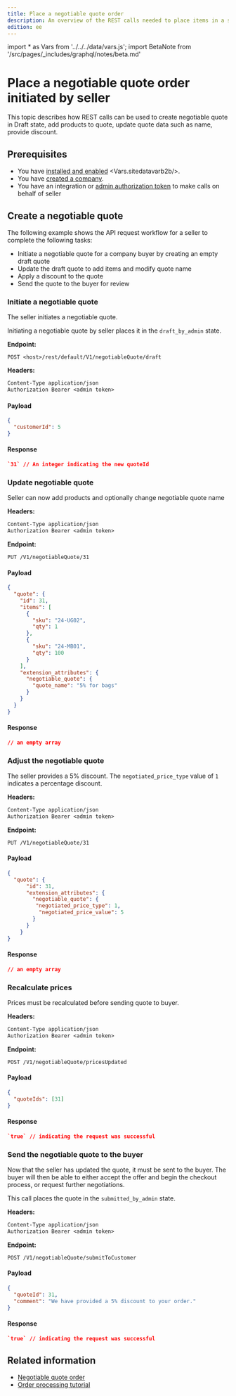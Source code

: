 ```yaml
---
title: Place a negotiable quote order
description: An overview of the REST calls needed to place items in a shopping cart, negotiate a quote, and reimburse credit
edition: ee
---
```


import * as Vars from '../../../data/vars.js';
import BetaNote from '/src/pages/_includes/graphql/notes/beta.md'

# Place a negotiable quote order initiated by seller

This topic describes how REST calls can be used to create negotiable quote in Draft state, add products to quote, update quote data such as name, provide discount.

<BetaNote />

## Prerequisites

-  You have [installed and enabled](https://experienceleague.adobe.com/docs/commerce-admin/b2b/install.html) <Vars.sitedatavarb2b/>.
-  You have [created a company](company-object.md).
-  You have an integration or [admin authorization token](https://developer.adobe.com/commerce/webapi/rest/tutorials/orders/order-admin-token.html) to make calls on behalf of seller


## Create a negotiable quote

The following example shows the API request workflow for a seller to complete the following tasks:
- Initiate a negotiable quote for a company buyer by creating an empty draft quote
- Update the draft quote to add items and modify quote name
- Apply a discount to the quote
- Send the quote to the buyer for review

### Initiate a negotiable quote

The seller initiates a negotiable quote.

Initiating a negotiable quote by seller places it in the `draft_by_admin` state.

**Endpoint:**

`POST <host>/rest/default/V1/negotiableQuote/draft`

**Headers:**

```txt
Content-Type application/json
Authorization Bearer <admin token>
```

<CodeBlock slots="heading, code" repeat="2" languages="JSON, JSON" />

#### Payload

```json
{
  "customerId": 5
}
```

#### Response

```json
`31` // An integer indicating the new quoteId
```

### Update negotiable quote

Seller can now add products and optionally change negotiable quote name

**Headers:**

```txt
Content-Type application/json
Authorization Bearer <admin token>
```

**Endpoint:**

`PUT /V1/negotiableQuote/31`

<CodeBlock slots="heading, code" repeat="2" languages="JSON, JSON" />

#### Payload

```json
{
  "quote": {
    "id": 31,
    "items": [
      {
        "sku": "24-UG02",
        "qty": 1
      },
      {
        "sku": "24-MB01",
        "qty": 100
      }
    ],
    "extension_attributes": {
      "negotiable_quote": {
        "quote_name": "5% for bags"
      }
    }
  }
}
```

#### Response

```json
// an empty array
```

### Adjust the negotiable quote

The seller provides a 5% discount. The `negotiated_price_type` value of `1` indicates a percentage discount.

**Headers:**

```txt
Content-Type application/json
Authorization Bearer <admin token>
```

**Endpoint:**

`PUT /V1/negotiableQuote/31`

<CodeBlock slots="heading, code" repeat="2" languages="JSON, JSON" />

#### Payload

```json
{
  "quote": {
      "id": 31,
      "extension_attributes": {
        "negotiable_quote": {
         "negotiated_price_type": 1,
          "negotiated_price_value": 5
        }
      }
    }
}
```

#### Response

```json
// an empty array
```

### Recalculate prices

Prices must be recalculated before sending quote to buyer.

**Headers:**

```txt
Content-Type application/json
Authorization Bearer <admin token>
```

**Endpoint:**

`POST /V1/negotiableQuote/pricesUpdated`

<CodeBlock slots="heading, code" repeat="2" languages="JSON, JSON" />

#### Payload

```json
{
  "quoteIds": [31]
}
```

#### Response

```json
`true` // indicating the request was successful
```

### Send the negotiable quote to the buyer

Now that the seller has updated the quote, it must be sent to the buyer. The buyer will then be able to either accept the offer and begin the checkout process, or request further negotiations.

This call places the quote in the `submitted_by_admin` state.

**Headers:**

```txt
Content-Type application/json
Authorization Bearer <admin token>
```

**Endpoint:**

`POST /V1/negotiableQuote/submitToCustomer`

<CodeBlock slots="heading, code" repeat="2" languages="JSON, JSON" />

#### Payload

```json
{
  "quoteId": 31,
  "comment": "We have provided a 5% discount to your order."
}
```

#### Response

```json
`true` // indicating the request was successful
```

## Related information

-  [Negotiable quote order](negotiable-order-workflow.md)
-  [Order processing tutorial](../tutorials/orders/index.md)
